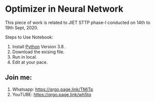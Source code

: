 # Optimizer in Neural Network
This piece of work is related to JIET STTP phase-I conducted on 14th to 19th Sept, 2020. 

Steps to Use Notebook:
1. Install [Python](https://www.python.org/) Version 3.8 .
2. Download the exising file.
3. Run in local.
4. Edit at your pace. 

## Join me:
1. Whatsapp: https://qrgo.page.link/TMiTp
2. YouTUBE: https://qrgo.page.link/wh5tq

